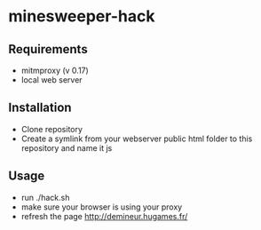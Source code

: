 # minesweeper-hack

## Requirements

- mitmproxy (v 0.17)
- local web server

## Installation

- Clone repository
- Create a symlink from your webserver public html folder to this repository and name it js

## Usage

- run ./hack.sh
- make sure your browser is using your proxy
- refresh the page http://demineur.hugames.fr/
